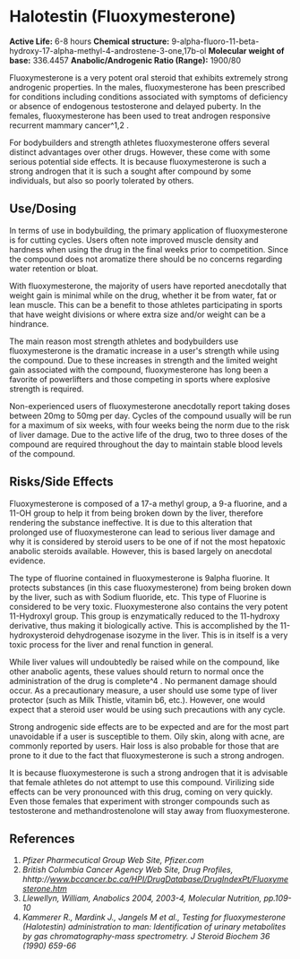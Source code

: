 # Halotestin (Fluoxymesterone)

**Active Life:** 6-8 hours
**Chemical structure:** 9-alpha-fluoro-11-beta-hydroxy-17-alpha-methyl-4-androstene-3-one,17b-ol 
**Molecular weight of base:** 336.4457
**Anabolic/Androgenic Ratio (Range):** 1900/80

Fluoxymesterone is a very potent oral steroid that exhibits extremely strong androgenic properties. In the males, fluoxymesterone has been prescribed for conditions including conditions associated with symptoms of deficiency or absence of endogenous testosterone and delayed puberty. In the females, fluoxymesterone has been used to treat androgen responsive recurrent mammary cancer^1,2 . 

For bodybuilders and strength athletes fluoxymesterone offers several distinct advantages over other drugs. However, these come with some serious potential side effects. It is because fluoxymesterone is such a strong androgen that it is such a sought after compound by some individuals, but also so poorly tolerated by others.

## Use/Dosing

In terms of use in bodybuilding, the primary application of fluoxymesterone is for cutting cycles. Users often note improved muscle density and hardness when using the drug in the final weeks prior to competition. Since the compound does not aromatize there should be no concerns regarding water retention or bloat. 

With fluoxymesterone, the majority of users have reported anecdotally that weight gain is minimal while on the drug, whether it be from water, fat or lean muscle. This can be a benefit to those athletes participating in sports that have weight divisions or where extra size and/or weight can be a hindrance. 

The main reason most strength athletes and bodybuilders use fluoxymesterone is the dramatic increase in a user's strength while using the compound. Due to these increases in strength and the limited weight gain associated with the compound, fluoxymesterone has long been a favorite of powerlifters and those competing in sports where explosive strength is required.

Non-experienced users of fluoxymesterone anecdotally report taking doses between 20mg to 50mg per day. Cycles of the compound usually will be run for a maximum of six weeks, with four weeks being the norm due to the risk of liver damage. Due to the active life of the drug, two to three doses of the compound are required throughout the day to maintain stable blood levels of the compound.

## Risks/Side Effects

Fluoxymesterone is composed of a 17-a methyl group, a 9-a fluorine, and a 11-OH group to help it from being broken down by the liver, therefore rendering the substance ineffective. It is due to this alteration that prolonged use of fluoxymesterone can lead to serious liver damage and why it is considered by steroid users to be one of if not the most hepatoxic anabolic steroids available. However, this is based largely on anecdotal evidence. 

The type of fluorine contained in fluoxymesterone is 9alpha fluorine. It protects substances (in this case fluoxymesterone) from being broken down by the liver, such as with Sodium fluoride, etc. This type of Fluorine is considered to be very toxic. Fluoxymesterone also contains the very potent 11-Hydroxyl group. This group is enzymatically reduced to the 11-hydroxy derivative, thus making it biologically active. This is accomplished by the 11-hydroxysteroid dehydrogenase isozyme in the liver. This is in itself is a very toxic process for the liver and renal function in general.

While liver values will undoubtedly be raised while on the compound, like other anabolic agents, these values should return to normal once the administration of the drug is complete^4 . No permanent damage should occur. As a precautionary measure, a user should use some type of liver protector (such as Milk Thistle, vitamin b6, etc.). However, one would expect that a steroid user would be using such precautions with any cycle.

Strong androgenic side effects are to be expected and are for the most part unavoidable if a user is susceptible to them. Oily skin, along with acne, are commonly reported by users. Hair loss is also probable for those that are prone to it due to the fact that fluoxymesterone is such a strong androgen.

It is because fluoxymesterone is such a strong androgen that it is advisable that female athletes do not attempt to use this compound. Virilizing side effects can be very pronounced with this drug, coming on very quickly. Even those females that experiment with stronger compounds such as testosterone and methandrostenolone will stay away from fluoxymesterone.

## References

1. *Pfizer Pharmecutical Group Web Site, Pfizer.com*
2. *British Columbia Cancer Agency Web Site, Drug Profiles, hhttp://www.bccancer.bc.ca/HPI/DrugDatabase/DrugIndexPt/Fluoxymesterone.htm*
3. *Llewellyn, William, Anabolics 2004, 2003-4, Molecular Nutrition, pp.109-10*
4. *Kammerer R., Mardink J., Jangels M et al., Testing for fluoxymesterone (Halotestin) administration to man: Identification of urinary metabolites by gas chromatography-mass spectrometry. J Steroid Biochem 36 (1990) 659-66*